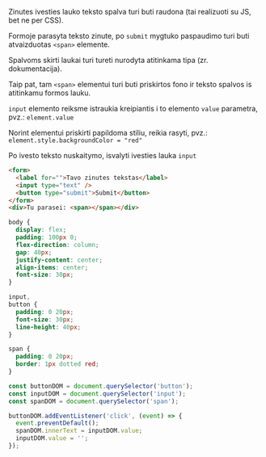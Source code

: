 Zinutes ivesties lauko teksto spalva turi buti raudona (tai realizuoti su JS, bet ne per CSS).

Formoje parasyta teksto zinute, po `submit` mygtuko paspaudimo turi buti atvaizduotas `<span>` elemente.

Spalvoms skirti laukai turi tureti nurodyta atitinkama tipa (zr. dokumentacija).

Taip pat, tam `<span>` elementui turi buti priskirtos fono ir teksto spalvos is atitinkamu formos lauku.

`input` elemento reiksme istraukia kreipiantis i to elemento `value` parametra, pvz.: `element.value`

Norint elementui priskirti papildoma stiliu, reikia rasyti, pvz.: `element.style.backgroundColor = "red"`

Po ivesto teksto nuskaitymo, isvalyti ivesties lauka `input`

```html
<form>
  <label for="">Tavo zinutes tekstas</label>
  <input type="text" />
  <button type="submit">Submit</button>
</form>
<div>Tu parasei: <span></span></div>
```

```css
body {
  display: flex;
  padding: 100px 0;
  flex-direction: column;
  gap: 40px;
  justify-content: center;
  align-items: center;
  font-size: 30px;
}

input,
button {
  padding: 0 20px;
  font-size: 30px;
  line-height: 40px;
}

span {
  padding: 0 20px;
  border: 1px dotted red;
}
```

```js
const buttonDOM = document.querySelector('button');
const inputDOM = document.querySelector('input');
const spanDOM = document.querySelector('span');

buttonDOM.addEventListener('click', (event) => {
  event.preventDefault();
  spanDOM.innerText = inputDOM.value;
  inputDOM.value = '';
});
```
